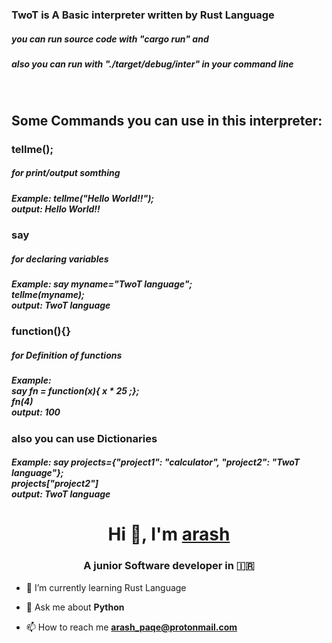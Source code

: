 <h3>TwoT is A Basic interpreter written by Rust Language</h3>

<h5>you can run source code with "cargo run" and</h5>
<h5>also you can run with "./target/debug/inter" in your command line</h5><br>
<h2>Some Commands you can use in this interpreter: </h2>
<h3>tellme();</h3>
<h5>for print/output somthing</h5>
<h5>Example: tellme("Hello World!!");<br>output: Hello World!!</h5>

<h3>say</h3>
<h5>for declaring variables</h5>
<h5>Example: say myname="TwoT language";<br>tellme(myname);<br>output: TwoT language</h5>

<h3>function(){}</h3>
<h5>for Definition of functions</h5>
<h5>Example:<br> say fn = function(x){ x * 25 ;};<br>fn(4)<br>output: 100</h5>

<h3>also you can use Dictionaries</h3>

<h5>Example: say projects={"project1": "calculator", "project2": "TwoT language"};<br>projects["project2"]<br>output: TwoT language</h5>

<h1 align="center">Hi 👋, I'm <a href="https://github.com/arashPQ" target="blank">
arash</a></h1>
<h3 align="center">A junior Software developer in &#127470&#127479 </h3>


- 🌱 I’m currently learning Rust Language

- 💬 Ask me about **Python**

- 📫 How to reach me **arash_paqe@protonmail.com**
